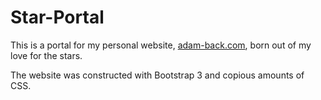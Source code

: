 # Star-Portal

This is a portal for my personal website, [adam-back.com](http://www.adam-back.com/), born out of my love for the stars.

The website was constructed with Bootstrap 3 and copious amounts of CSS.
